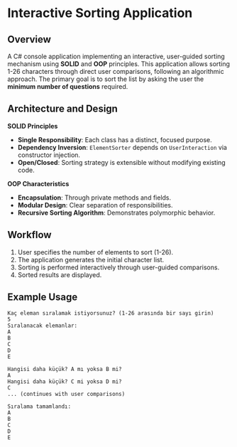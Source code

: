 # Interactive Sorting Application

## Overview
A C# console application implementing an interactive, user-guided sorting mechanism using **SOLID** and **OOP** principles. This application allows sorting 1-26 characters through direct user comparisons, following an algorithmic approach. The primary goal is to sort the list by asking the user the **minimum number of questions** required.

## Architecture and Design

**SOLID Principles**  
- **Single Responsibility**: Each class has a distinct, focused purpose.  
- **Dependency Inversion**: `ElementSorter` depends on `UserInteraction` via constructor injection.  
- **Open/Closed**: Sorting strategy is extensible without modifying existing code.  

**OOP Characteristics**  
- **Encapsulation**: Through private methods and fields.  
- **Modular Design**: Clear separation of responsibilities.  
- **Recursive Sorting Algorithm**: Demonstrates polymorphic behavior.  

## Workflow
1. User specifies the number of elements to sort (1-26).  
2. The application generates the initial character list.  
3. Sorting is performed interactively through user-guided comparisons.  
4. Sorted results are displayed.  

## Example Usage
```plaintext
Kaç eleman sıralamak istiyorsunuz? (1-26 arasında bir sayı girin)
5
Sıralanacak elemanlar:
A
B
C
D
E

Hangisi daha küçük? A mı yoksa B mi?
A
Hangisi daha küçük? C mi yoksa D mi?
C
... (continues with user comparisons)

Sıralama tamamlandı:
A
B
C
D
E
```
